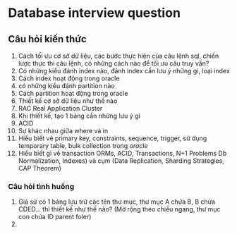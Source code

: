 # Database interview question
## Câu hỏi kiến thức
1. Cách tối ưu cơ sở dữ liệu, các bước thực hiện của câu lệnh sql, chiến lược thực thi câu lệnh, có những cách nào để tối ưu câu truy vấn?
2. Có những kiểu đánh index nào, đánh index cần lưu ý những gì, loại index
3. Cách index hoạt động trong oracle
4. có những kiểu đánh partition nào
5. Cách partition hoạt động trong oracle
6. Thiết kế cơ sở dữ liệu như thế nào
7. RAC Real Application Cluster
8. Khi thiết kế, tạo 1 bảng cần những lưu ý gì
9.  ACID
10. Sự khác nhau giữa where và in
11. Hiểu biết vê primary key, constraints, sequence, trigger, sử dụng temporary table, bulk collection trong *oracle*
12. Hiểu biết gì về transaction
ORMs, ACID, Transactions, N+1 Problems Db Normalization, Indexes) và cụm (Data Replication, Sharding Strategies, CAP Theorem)

### Câu hỏi tình huống
1. Giả sử có 1 bảng lưu trữ các tên thư mục, thư mục A chứa B, B chứa CDED... thì thiết kế như thế nào? (Mở rộng theo chiều ngang, thư mục con chứa ID parent foler)
2. 


